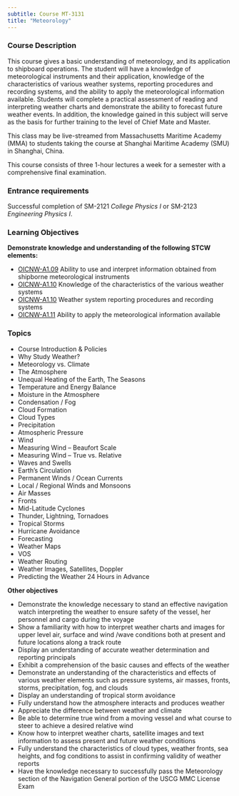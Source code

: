 ```yaml
---
subtitle: Course MT-3131
title: "Meteorology"
---
```


### Course Description

This course gives a basic understanding of meteorology, and its application to shipboard operations. The student will have a knowledge of meteorological instruments and their application, knowledge of the characteristics of various weather systems, reporting procedures and recording systems, and the ability to apply the meteorological information available. Students will complete a practical assessment of reading and interpreting weather charts and demonstrate the ability to forecast future weather events. In addition, the knowledge gained in this subject will serve as the basis for further training to the level of Chief Mate and Master.

This class may be live-streamed from Massachusetts Maritime Academy (MMA) to students taking the course at Shanghai Maritime Academy (SMU) in Shanghai, China.

This course consists of three 1-hour lectures a week for a semester with a comprehensive final examination.

### Entrance requirements

Successful completion of  SM-2121 *College Physics I* or SM-2123 *Engineering Physics I*.

### Learning Objectives

**Demonstrate knowledge and understanding of the following STCW elements:**

* [OICNW-A1.09]({{site.baseurl}}/tables/21.html#OICNW-A1.09) Ability to use and interpret information obtained from shipborne meteorological instruments
* [OICNW-A1.10]({{site.baseurl}}/tables/21.html#OICNW-A1.10) Knowledge of the characteristics of the various weather systems
* [OICNW-A1.10]({{site.baseurl}}/tables/21.html#OICNW-A1.10) Weather system reporting procedures and recording systems
* [OICNW-A1.11]({{site.baseurl}}/tables/21.html#OICNW-A1.11) Ability to apply the meteorological information available


### Topics

* Course Introduction & Policies
* Why Study Weather?
* Meteorology vs. Climate
* The Atmosphere
* Unequal Heating of the Earth, The Seasons
* Temperature and Energy Balance
* Moisture in the Atmosphere
* Condensation / Fog
* Cloud Formation
* Cloud Types 
* Precipitation
* Atmospheric Pressure
* Wind
* Measuring Wind – Beaufort Scale
* Measuring Wind – True vs. Relative
* Waves and Swells
* Earth’s Circulation
* Permanent Winds / Ocean Currents
* Local / Regional Winds and Monsoons
* Air Masses
* Fronts
* Mid-Latitude Cyclones
* Thunder, Lightning, Tornadoes
* Tropical Storms
* Hurricane Avoidance
* Forecasting
* Weather Maps
* VOS
* Weather Routing
* Weather Images, Satellites, Doppler
* Predicting the Weather 24 Hours in Advance




**Other objectives**


* Demonstrate the knowledge necessary to stand an effective navigation watch interpreting the weather to ensure safety of the vessel, her personnel and cargo during the voyage
* Show a familiarity with how to interpret weather charts and images for upper level air, surface and wind /wave conditions both at present and future locations along a track route
* Display an understanding of accurate weather determination and reporting principals
* Exhibit a comprehension of the basic causes and effects of the weather
* Demonstrate an understanding of the characteristics and effects of various weather elements such as pressure systems, air masses, fronts, storms, precipitation, fog, and clouds
* Display an understanding of tropical storm avoidance
* Fully understand how the atmosphere interacts and produces weather
* Appreciate the difference between weather and climate
* Be able to determine true wind from a moving vessel and what course to steer to achieve a desired relative wind
* Know how to interpret weather charts, satellite images and text information to assess present and future weather conditions
* Fully understand the characteristics of cloud types, weather fronts, sea heights, and fog conditions to assist in confirming validity of weather reports
* Have the knowledge necessary to successfully pass the Meteorology section of the Navigation General portion of the USCG MMC License Exam



